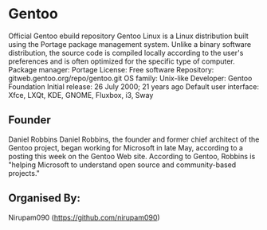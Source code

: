 # Gentoo
Official Gentoo ebuild repository
Gentoo Linux is a Linux distribution built using the Portage package management system. Unlike a binary software distribution, the source code is compiled locally according to the user's preferences and is often optimized for the specific type of computer.
Package manager: Portage
License: Free software
Repository: gitweb.gentoo.org/repo/gentoo.git
OS family: Unix-like
Developer: Gentoo Foundation
Initial release: 26 July 2000; 21 years ago
Default user interface: Xfce, LXQt, KDE, GNOME, Fluxbox, i3, Sway

## Founder
Daniel Robbins
Daniel Robbins, the founder and former chief architect of the Gentoo project, began working for Microsoft in late May, according to a posting this week on the Gentoo Web site. According to Gentoo, Robbins is "helping Microsoft to understand open source and community-based projects."

## Organised By:
Nirupam090 (https://github.com/nirupam090)
